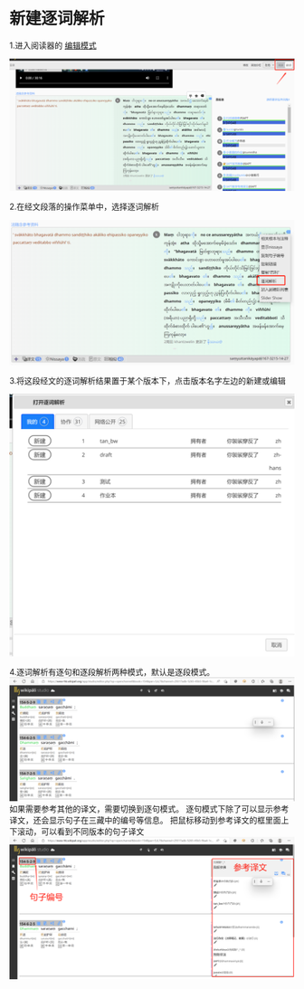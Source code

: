# 新建逐词解析

1.进入阅读器的 [编辑模式](../reader/mode.html)

![编辑模式](imgs/create-01.png)

2.在经文段落的操作菜单中，选择逐词解析

![逐词解析1](imgs/create-02.png)

3.将这段经文的逐词解析结果置于某个版本下，点击版本名字左边的新建或编辑

![逐词解析2](imgs/create-03.png)

4.逐词解析有逐句和逐段解析两种模式，默认是逐段模式。
![逐词解析3-逐段模式](imgs/create-04.png)
如果需要参考其他的译文，需要切换到逐句模式。
逐句模式下除了可以显示参考译文，还会显示句子在三藏中的编号等信息。
把鼠标移动到参考译文的框里面上下滚动，可以看到不同版本的句子译文
![逐词解析3-逐句模式](imgs/create-05.png)